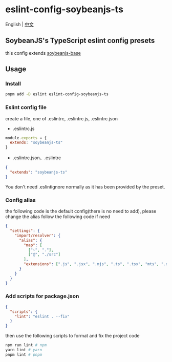 # eslint-config-soybeanjs-ts

English | [中文](./README.zh_CN.md)

## SoybeanJS's TypeScript eslint config presets

this config extends [soybeanjs-base](https://www.npmjs.com/package/eslint-config-soybeanjs-base)

## Usage

### Install

```bash
pnpm add -D eslint eslint-config-soybeanjs-ts
```

### Eslint config file

create a file, one of .eslintrc, .eslintrc.js, .eslintrc.json

- .eslintrc.js

```js
module.exports = {
  extends: "soybeanjs-ts"
}
```

- .eslintrc.json、.eslintrc

```json
{
  "extends": "soybeanjs-ts"
}
```

You don't need .eslintignore normally as it has been provided by the preset.

### Config alias

the following code is the default config(there is no need to add), please change the alias follow the following code if need

```json
{
  "settings": {
    "import/resolver": {
      "alias": {
        "map": [
          ["~", "."],
          ["@", "./src"]
        ],
        "extensions": [".js", ".jsx", ".mjs", ".ts", ".tsx", "mts", ".d.ts"]
      }
    }
  }
}
```

### Add scripts for package.json

```json
{
  "scripts": {
    "lint": "eslint . --fix"
  }
}
```

then use the following scripts to format and fix the project code

```bash
npm run lint # npm
yarn lint # yarn
pnpm lint # pnpm

```

